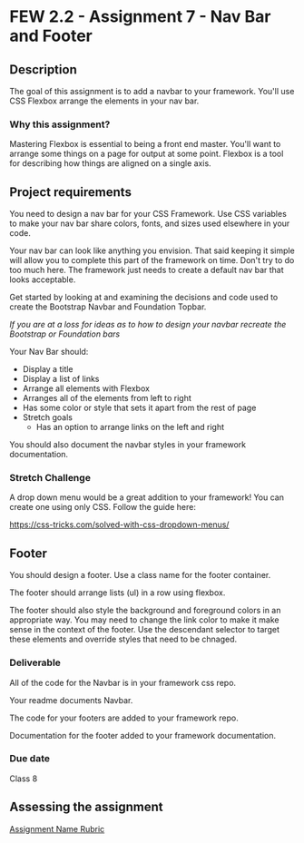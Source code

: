 # FEW 2.2 - Assignment 7 - Nav Bar and Footer

## Description 

The goal of this assignment is to add a navbar to your framework. You'll use CSS Flexbox arrange the elements in your nav bar. 

### Why this assignment?

Mastering Flexbox is essential to being a front end master. You'll want to arrange some things on a page for output at some point. Flexbox is a tool for describing how things are aligned on a single axis. 

## Project requirements

You need to design a nav bar for your CSS Framework. Use CSS variables to make your nav bar share colors, fonts, and sizes used elsewhere in your code. 

Your nav bar can look like anything you envision. That said keeping it simple will allow you to complete this part of the framework on time. Don't try to do too much here. The framework just needs to create a default nav bar that looks acceptable. 

Get started by looking at and examining the decisions and code used to create the Bootstrap Navbar and Foundation Topbar. 

_If you are at a loss for ideas as to how to design your navbar recreate the Bootstrap or Foundation bars_ 

Your Nav Bar should: 

- Display a title 
- Display a list of links
- Arrange all elements with Flexbox
- Arranges all of the elements from left to right
- Has some color or style that sets it apart from the rest of page
- Stretch goals
  - Has an option to arrange links on the left and right

You should also document the navbar styles in your framework documentation. 

### Stretch Challenge 

A drop down menu would be a great addition to your framework! You can create one using only CSS. Follow the guide here: 

https://css-tricks.com/solved-with-css-dropdown-menus/

## Footer 

You should design a footer. Use a class name for the footer container. 

The footer should arrange lists (ul) in a row using flexbox. 

The footer should also style the background and foreground colors in an appropriate way. You may need to change the link color to make it make sense in the context of the footer. Use the descendant selector to target these elements and override styles that need to be chnaged.  

### Deliverable

All of the code for the Navbar is in your framework css repo. 

Your readme documents Navbar. 

The code for your footers are added to your framework repo. 

Documentation for the footer added to your framework documentation. 

### Due date

Class 8 

## Assessing the assignment

[Assignment Name Rubric](assignment-07-flexbox-rubric.md)
